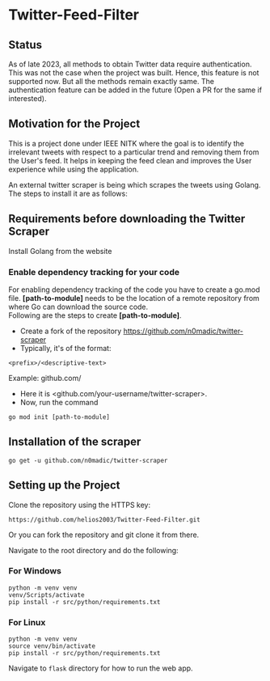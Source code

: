 # Twitter-Feed-Filter

## Status
As of late 2023, all methods to obtain Twitter data require authentication. This was not the case when the project was built. Hence, this feature is not supported now. But all the methods remain exactly same. The authentication feature can be added in the future (Open a PR for the same if interested). 

## Motivation for the Project
This is a project done under IEEE NITK where the goal is to identify the irrelevant tweets with respect to a particular trend and removing them from the User's feed.
It helps in keeping the feed clean and improves the User experience while using the application.

An external twitter scraper is being which scrapes the tweets using Golang. The steps to install it are as follows:
## Requirements before downloading the Twitter Scraper
Install Golang from the website

### Enable dependency tracking for your code
For enabling dependency tracking of the code you have to create a go.mod file. **[path-to-module]** needs to be the location of a remote repository from where Go can download the source code.<br />
Following are the steps to create **[path-to-module]**.
* Create a fork of the repository https://github.com/n0madic/twitter-scraper
* Typically, it's of the format:
```
<prefix>/<descriptive-text>
```
Example: github.com/<project-name>
* Here it is <github.com/your-username/twitter-scraper>.
* Now, run the command 
```
go mod init [path-to-module]
```
## Installation of the scraper

```shell
go get -u github.com/n0madic/twitter-scraper
```
## Setting up the Project
Clone the repository using the HTTPS key:
```
https://github.com/helios2003/Twitter-Feed-Filter.git
```
Or you can fork the repository and git clone it from there.

Navigate to the root directory and do the following:
### For Windows
```
python -m venv venv
venv/Scripts/activate
pip install -r src/python/requirements.txt
```
### For Linux
```
python -m venv venv
source venv/bin/activate
pip install -r src/python/requirements.txt
``` 
Navigate to ``flask`` directory for how to run the web app. 
  
